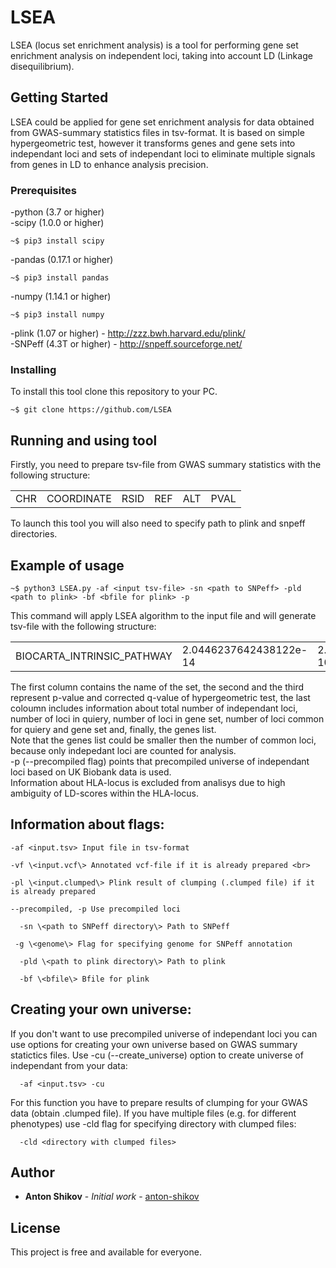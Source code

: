 # LSEA
LSEA (locus set enrichment analysis) is a tool for performing gene set enrichment analysis on independent loci, taking into account LD (Linkage disequilibrium).

## Getting Started

LSEA could be applied for gene set enrichment analysis for data obtained from GWAS-summary statistics files in tsv-format. It is based on simple hypergeometric test, however it transforms genes and gene sets into independant loci and sets of independant loci to eliminate multiple signals from genes in LD to enhance analysis precision.

### Prerequisites

-python (3.7 or higher) <br>
-scipy (1.0.0 or higher)
```
~$ pip3 install scipy
```
-pandas (0.17.1 or higher)
```
~$ pip3 install pandas
```
-numpy (1.14.1 or higher)
```
~$ pip3 install numpy
```
-plink (1.07 or higher) - http://zzz.bwh.harvard.edu/plink/ <br>
-SNPeff (4.3T or higher) - http://snpeff.sourceforge.net/ <br>

### Installing

To install this tool clone this repository to your PC.

```
~$ git clone https://github.com/LSEA
```

## Running and using tool

Firstly, you need to prepare tsv-file from GWAS summary statistics with the following structure: <br> 
<table>
  <tr>
    <td>CHR</td>
    <td>COORDINATE</td>
    <td>RSID</td>
    <td>REF</td>
    <td>ALT</td>
    <td>PVAL</td>
  </tr>
</table>

To launch this tool you will also need to specify path to plink and snpeff directories.

## Example of usage
```
~$ python3 LSEA.py -af <input tsv-file> -sn <path to SNPeff> -pld <path to plink> -bf <bfile for plink> -p
```
This command will apply LSEA algorithm to the input file and will generate tsv-file with the following structure: 
<table>
  <tr>
    <td>BIOCARTA_INTRINSIC_PATHWAY</td>
    <td>2.0446237642438122e-14</td>
    <td>2.2517441515617103e-10</td>
    <td>(17776, 11, 36, 6, 'F11;FGB;FGA;F5;FGG;KLKB1')</td>
  </tr>
</table>
The first column contains the name of the set, the second and the third represent p-value and corrected q-value of hypergeometric test, the last coloumn includes information about total number of independant loci, number of loci in quiery, number of loci in gene set, number of loci common for quiery and gene set and, finally, the genes list.<br> 
Note that the genes list could be smaller then the number of common loci, because only indepedant loci are counted for analysis. <br>
-p (--precompiled flag) points that precompiled universe of independant loci based on UK Biobank data is used.<br>
Information about HLA-locus is excluded from analisys due to high ambiguity of LD-scores within the HLA-locus.

## Information about flags: 
```
-af <input.tsv> Input file in tsv-format 
```
```
-vf \<input.vcf\> Annotated vcf-file if it is already prepared <br> 
```
```
-pl \<input.clumped\> Plink result of clumping (.clumped file) if it is already prepared
```
```
--precompiled, -p Use precompiled loci
```
```
  -sn \<path to SNPeff directory\> Path to SNPeff
```
```
 -g \<genome\> Flag for specifying genome for SNPeff annotation
```
```
  -pld \<path to plink directory\> Path to plink
```
```
  -bf \<bfile\> Bfile for plink
```

## Creating your own universe:  
If you don't want to use precompiled universe of independant loci you can use options for creating your own universe based on GWAS summary statictics files. Use -cu (--create_universe) option to create universe of independant from your data:
```
  -af <input.tsv> -cu
```
For this function you have to prepare results of clumping for your GWAS data (obtain .clumped file). If you have multiple files (e.g. for different phenotypes) use -cld <directory> flag for specifying directory with clumped files:
```
  -cld <directory with clumped files>
``` 


## Author

* **Anton Shikov** - *Initial work* - [anton-shikov](https://github.com/anton-shikov)


## License

This project is free and available for everyone.

